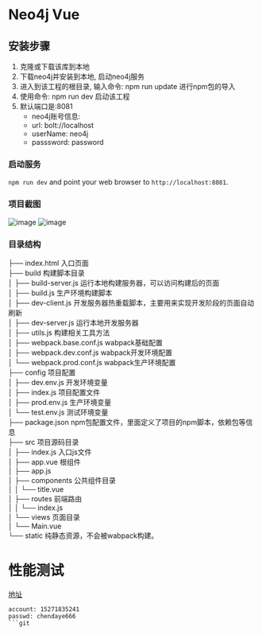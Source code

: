 # Neo4j Vue

## 安装步骤
1. 克隆或下载该库到本地
2. 下载neo4j并安装到本地, 启动neo4j服务
3. 进入到该工程的根目录, 输入命令: npm run update 进行npm包的导入
4. 使用命令: npm run dev 启动该工程
5. 默认端口是:8081
   - neo4j账号信息:
   - url: bolt://localhost
   - userName: neo4j
   - passsword: password

### 启动服务
`npm run dev` and point your web browser to `http://localhost:8081`.

### 项目截图
 ![image](https://github.com/zhq734/neo4j-vue/blob/master/screenshots/项目截图1.png)
 ![image](https://github.com/zhq734/neo4j-vue/blob/master/screenshots/项目截图2.png)

### 目录结构
├── index.html                      入口页面<br/>
├── build                           构建脚本目录<br/>
│   ├── build-server.js                 运行本地构建服务器，可以访问构建后的页面<br/>
│   ├── build.js                        生产环境构建脚本<br/>
│   ├── dev-client.js                   开发服务器热重载脚本，主要用来实现开发阶段的页面自动刷新<br/>
│   ├── dev-server.js                   运行本地开发服务器<br/>
│   ├── utils.js                        构建相关工具方法<br/>
│   ├── webpack.base.conf.js            wabpack基础配置<br/>
│   ├── webpack.dev.conf.js             wabpack开发环境配置<br/>
│   └── webpack.prod.conf.js            wabpack生产环境配置<br/>
├── config                          项目配置<br/>
│   ├── dev.env.js                      开发环境变量<br/>
│   ├── index.js                        项目配置文件<br/>
│   ├── prod.env.js                     生产环境变量<br/>
│   └── test.env.js                     测试环境变量<br/>
├── package.json                    npm包配置文件，里面定义了项目的npm脚本，依赖包等信息<br/>
├── src                             项目源码目录<br/>
│   ├── index.js                         入口js文件<br/>
│   ├── app.vue                         根组件<br/>
│   ├── app.js<br/>
│   ├── components                      公共组件目录<br/>
│   │   └── title.vue<br/>
│   ├── routes                          前端路由<br/>
│   │   └── index.js<br/>
│   └── views                           页面目录<br/>
│       └── Main.vue<br/>
└── static                          纯静态资源，不会被wabpack构建。<br/>


# 性能测试

[地址](http://browser.oneapm.com/index.html#/browser/9992975/overview)

```
account: 15271835241
passwd: chendaye666
```git 